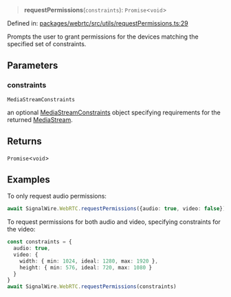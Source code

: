 > **requestPermissions**(`constraints`): `Promise`\<`void`\>

Defined in: [packages/webrtc/src/utils/requestPermissions.ts:29](https://github.com/signalwire/signalwire-js/blob/52fa77b6c8db68f4c99b30b3776f45a4309e15bf/packages/webrtc/src/utils/requestPermissions.ts#L29)

Prompts the user to grant permissions for the devices matching the specified set of constraints.

## Parameters

### constraints

`MediaStreamConstraints`

an optional [MediaStreamConstraints](https://developer.mozilla.org/en-US/docs/Web/API/MediaStreamConstraints)
                   object specifying requirements for the returned [MediaStream](https://developer.mozilla.org/en-US/docs/Web/API/MediaStream).

## Returns

`Promise`\<`void`\>

## Examples

To only request audio permissions:

```typescript
await SignalWire.WebRTC.requestPermissions({audio: true, video: false})
```

To request permissions for both audio and video, specifying constraints for the video:
```typescript
const constraints = {
  audio: true,
  video: {
    width: { min: 1024, ideal: 1280, max: 1920 },
    height: { min: 576, ideal: 720, max: 1080 }
  }
}
await SignalWire.WebRTC.requestPermissions(constraints)
```
